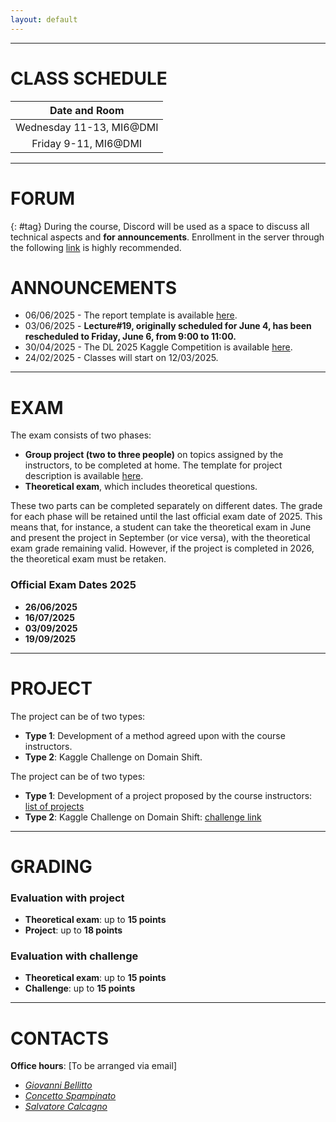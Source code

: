 ```yaml
---
layout: default
---
```

---
# CLASS SCHEDULE

| Date and Room        |
| :----------------: |
| Wednesday 11-13, MI6@DMI |
| Friday     9-11, MI6@DMI |

---
# FORUM 
{: #tag}
During the course, Discord will be used as a space to discuss all technical aspects and **for announcements**. Enrollment in the server through the following [link](https://discord.gg/6KYq9Gq9Fw) is highly recommended.

# ANNOUNCEMENTS
- 06/06/2025 - The report template is available [here](https://www.overleaf.com/read/fttvfxqgvfvs#16a116).
- 03/06/2025 - **Lecture#19, originally scheduled for June 4, has been rescheduled to Friday, June 6, from 9:00 to 11:00.**
- 30/04/2025 - The DL 2025 Kaggle Competition is available [here](https://www.kaggle.com/t/1b48e17ac389469da366a004ff88e530).
- 24/02/2025 - Classes will start on 12/03/2025.

---
# EXAM

The exam consists of two phases:

- **Group project (two to three people)** on topics assigned by the instructors, to be completed at home. The template for project description is available [here](https://www.overleaf.com/read/fttvfxqgvfvs#16a116).
- **Theoretical exam**, which includes theoretical questions.

These two parts can be completed separately on different dates. The grade for each phase will be retained until the last official exam date of 2025. This means that, for instance, a student can take the theoretical exam in June and present the project in September (or vice versa), with the theoretical exam grade remaining valid. However, if the project is completed in 2026, the theoretical exam must be retaken.

### Official Exam Dates 2025
- **26/06/2025**
- **16/07/2025**
- **03/09/2025**
- **19/09/2025**

---
# PROJECT
The project can be of two types:
- **Type 1**: Development of a method agreed upon with the course instructors.
- **Type 2**: Kaggle Challenge on Domain Shift.

The project can be of two types:
- **Type 1**: Development of a project proposed by the course instructors: [list of projects](projects)
- **Type 2**: Kaggle Challenge on Domain Shift: [challenge link](https://www.kaggle.com/t/1b48e17ac389469da366a004ff88e530)

---
# GRADING

### Evaluation with project 
- **Theoretical exam**: up to **15 points**
- **Project**: up to **18 points**

### Evaluation with challenge 
- **Theoretical exam**: up to **15 points**
- **Challenge**: up to **15 points**

---
# CONTACTS

**Office hours**: [To be arranged via email]

- *[Giovanni Bellitto](mailto:giovanni.bellito@unict.it)*
- *[Concetto Spampinato](mailto:concetto.spampinato@unict.it)*
- *[Salvatore Calcagno](mailto:salvatore.calcagno@phd.unict.it)*

